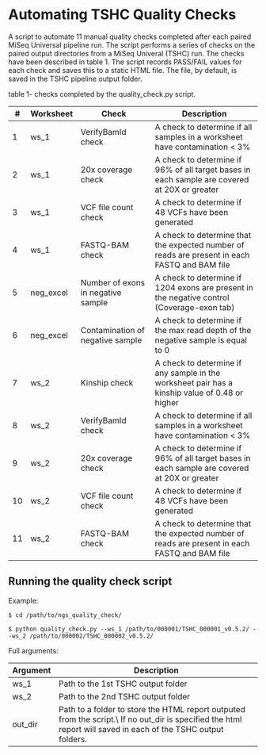 # Automating TSHC Quality Checks

A script to automate 11 manual quality checks completed after each paired MiSeq Universal pipeline run. 
The script performs a series of checks on the paired output directories from a MiSeq Univeral (TSHC) run.
The checks have been described in table 1. The script records PASS/FAIL values for each check and saves
this to a static HTML file. The file, by default, is saved in the TSHC pipeline output folder.

table 1- checks completed by the quality_check.py script.

\# | Worksheet| Check | Description
---|----------|-------|------------
 1 | ws_1 | VerifyBamId check | A check to determine if all samples in a worksheet have contamination < 3%
 2 | ws_1 | 20x coverage check | A check to determine if 96% of all target bases in each sample are covered at 20X or greater
 3 | ws_1 | VCF file count check | A check to determine if 48 VCFs have been generated
 4 | ws_1 | FASTQ-BAM check | A check to determine that the expected number of reads are present in each FASTQ and BAM file
 5 | neg_excel | Number of exons in negative sample | A check to determine if 1204 exons are present in the negative control (Coverage-exon tab)
 6 | neg_excel | Contamination of negative sample | A check to determine if the max read depth of the negative sample is equal to 0 
 7 | ws_2 | Kinship check | A check to determine if any sample in the worksheet pair has a kinship value of 0.48 or higher
 8 | ws_2 | VerifyBamId check | A check to determine if all samples in a worksheet have contamination < 3%
 9 | ws_2 | 20x coverage check | A check to determine if 96% of all target bases in each sample are covered at 20X or greater
 10 | ws_2 | VCF file count check | A check to determine if 48 VCFs have been generated
 11 | ws_2 | FASTQ-BAM check | A check to determine that the expected number of reads are present in each FASTQ and BAM file 	



## Running the quality check script


Example:

```
$ cd /path/to/ngs_quality_check/

$ python quality_check.py --ws_1 /path/to/000001/TSHC_000001_v0.5.2/ --ws_2 /path/to/000002/TSHC_000002_v0.5.2/

```

Full arguments:


| Argument    | Description                                                      |
|-------------|------------------------------------------------------------------|
| ws_1  | Path to the 1st TSHC output folder      |
| ws_2    | Path to the 2nd TSHC output folder      |
| out_dir     | Path to a folder to store the HTML report outputed from the script.\ If no out_dir is specified the html report will saved in each of the TSHC output folders.|


